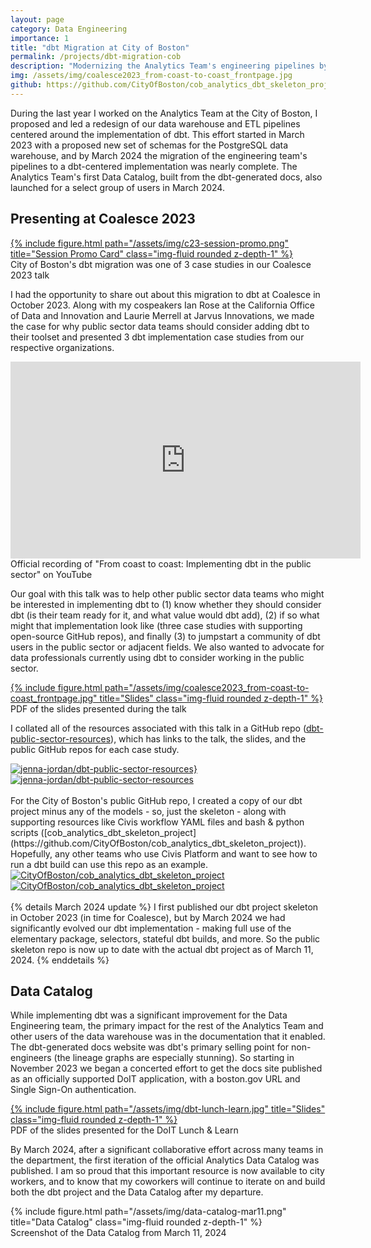 ```yaml
---
layout: page
category: Data Engineering
importance: 1
title: "dbt Migration at City of Boston"
permalink: /projects/dbt-migration-cob
description: "Modernizing the Analytics Team's engineering pipelines by migrating transformations and tests to dbt and enabling the team's first data catalog."
img: /assets/img/coalesce2023_from-coast-to-coast_frontpage.jpg
github: https://github.com/CityOfBoston/cob_analytics_dbt_skeleton_project
---
```


During the last year I worked on the Analytics Team at the City of Boston, I proposed and led a redesign of our data warehouse and ETL pipelines centered around the implementation of dbt. This effort started in March 2023 with a proposed new set of schemas for the PostgreSQL data warehouse, and by March 2024 the migration of the engineering team's pipelines to a dbt-centered implementation was nearly complete. The Analytics Team's first Data Catalog, built from the dbt-generated docs, also launched for a select group of users in March 2024.

## Presenting at Coalesce 2023

<div class="row">
    <div class="col-sm md-auto">
        <a href="https://coalesce.getdbt.com/agenda/from-coast-to-coast-implementing-dbt-in-the-public-sector">
        {% include figure.html path="/assets/img/c23-session-promo.png" title="Session Promo Card"  class="img-fluid rounded z-depth-1" %}
        </a>
    </div>
</div>
<div class="caption">
    City of Boston's dbt migration was one of 3 case studies in our Coalesce 2023 talk
</div>

I had the opportunity to share out about this migration to dbt at Coalesce in October 2023. Along with my cospeakers Ian Rose at the California Office of Data and Innovation and Laurie Merrell at Jarvus Innovations, we made the case for why public sector data teams should consider adding dbt to their toolset and presented 3 dbt implementation case studies from our respective organizations.

<div class="embed-responsive embed-responsive-16by9">
    <iframe width="560" height="315" src="https://www.youtube.com/embed/6aX7tAfMmIM?si=BiAR8rRA6mjgrQ9I" title="YouTube video player" frameborder="0" allow="accelerometer; autoplay; clipboard-write; encrypted-media; gyroscope; picture-in-picture; web-share" allowfullscreen></iframe>
</div>
<div class="caption">
    Official recording of "From coast to coast: Implementing dbt in the public sector" on YouTube
</div>

Our goal with this talk was to help other public sector data teams who might be interested in implementing dbt to (1) know whether they should consider dbt (is their team ready for it, and what value would dbt add), (2) if so what might that implementation look like (three case studies with supporting open-source GitHub repos), and finally (3) to jumpstart a community of dbt users in the public sector or adjacent fields. We also wanted to advocate for data professionals currently using dbt to consider working in the public sector.

<div class="row">
    <div class="col-sm md-auto">
        <a href="/assets/pdf/coalesce2023_from-coast-to-coast_slides.pdf">
        {% include figure.html path="/assets/img/coalesce2023_from-coast-to-coast_frontpage.jpg" title="Slides"  class="img-fluid rounded z-depth-1" %}
        </a>
    </div>
</div>
<div class="caption">
    PDF of the slides presented during the talk
</div>

I collated all of the resources associated with this talk in a GitHub repo ([dbt-public-sector-resources](https://github.com/jenna-jordan/dbt-public-sector-resources)), which has links to the talk, the slides, and the public GitHub repos for each case study.
<br>
<div class="repo p-2 text-center">
  <a href="https://github.com/jenna-jordan/dbt-public-sector-resources">
    <img class="repo-img-light w-600" alt="jenna-jordan/dbt-public-sector-resources}" src="https://github-readme-stats.vercel.app/api/pin/?username=jenna-jordan&repo=dbt-public-sector-resources&theme={{ site.repo_theme_light }}&show_owner=true">
    <img class="repo-img-dark w-600" alt="jenna-jordan/dbt-public-sector-resources" src="https://github-readme-stats.vercel.app/api/pin/?username=jenna-jordan&repo=dbt-public-sector-resources&theme={{ site.repo_theme_dark }}&show_owner=true">
  </a>
</div>
<br>
For the City of Boston's public GitHub repo, I created a copy of our dbt project minus any of the models - so, just the skeleton - along with supporting resources like Civis workflow YAML files and bash & python scripts ([cob_analytics_dbt_skeleton_project](https://github.com/CityOfBoston/cob_analytics_dbt_skeleton_project)). Hopefully, any other teams who use Civis Platform and want to see how to run a dbt build can use this repo as an example.
<br>
<div class="repo p-2 text-center">
  <a href="https://github.com/CityOfBoston/cob_analytics_dbt_skeleton_project">
    <img class="repo-img-light w-600" alt="CityOfBoston/cob_analytics_dbt_skeleton_project" src="https://github-readme-stats.vercel.app/api/pin/?username=CityOfBoston&repo=cob_analytics_dbt_skeleton_project&theme={{ site.repo_theme_light }}&show_owner=true">
    <img class="repo-img-dark w-600" alt="CityOfBoston/cob_analytics_dbt_skeleton_project" src="https://github-readme-stats.vercel.app/api/pin/?username=CityOfBoston&repo=cob_analytics_dbt_skeleton_project&theme={{ site.repo_theme_dark }}&show_owner=true">
  </a>
</div>
<br>
{% details March 2024 update %}
I first published our dbt project skeleton in October 2023 (in time for Coalesce), but by March 2024 we had significantly evolved our dbt implementation - making full use of the elementary package, selectors, stateful dbt builds, and more. So the public skeleton repo is now up to date with the actual dbt project as of March 11, 2024.
{% enddetails %}
<br>

## Data Catalog

While implementing dbt was a significant improvement for the Data Engineering team, the primary impact for the rest of the Analytics Team and other users of the data warehouse was in the documentation that it enabled. The dbt-generated docs website was dbt's primary selling point for non-engineers (the lineage graphs are especially stunning). So starting in November 2023 we began a concerted effort to get the docs site published as an officially supported DoIT application, with a boston.gov URL and Single Sign-On authentication.

<div class="row">
    <div class="col-sm md-auto">
        <a href="/assets/pdf/dbt-lunch-learn.pdf">
        {% include figure.html path="/assets/img/dbt-lunch-learn.jpg" title="Slides"  class="img-fluid rounded z-depth-1" %}
        </a>
    </div>
</div>
<div class="caption">
    PDF of the slides presented for the DoIT Lunch & Learn
</div>

By March 2024, after a significant collaborative effort across many teams in the department, the first iteration of the official Analytics Data Catalog was published. I am so proud that this important resource is now available to city workers, and to know that my coworkers will continue to iterate on and build both the dbt project and the Data Catalog after my departure.

<div class="row">
    <div class="col-sm md-auto">
        {% include figure.html path="/assets/img/data-catalog-mar11.png" title="Data Catalog"  class="img-fluid rounded z-depth-1" %}
    </div>
</div>
<div class="caption">
    Screenshot of the Data Catalog from March 11, 2024
</div>
